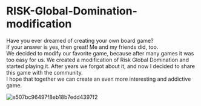 # RISK-Global-Domination-modification  
Have you ever dreamed of creating your own board game?   
If your answer is yes, then great! Me and my friends did, too.  
We decided to modify our favorite game, because after many games it was too easy for us.
We created a modification of Risk Global Domination and started playing it. After years we forgot about it, and now I decided to share this game with the community.  
I hope that together we can create an even more interesting and addictive game.

![e507bc96497f8eb18b7edd4397f2](https://user-images.githubusercontent.com/94618871/203169255-1b112020-2444-4ed5-96d7-9111ef31bd60.jpg)
